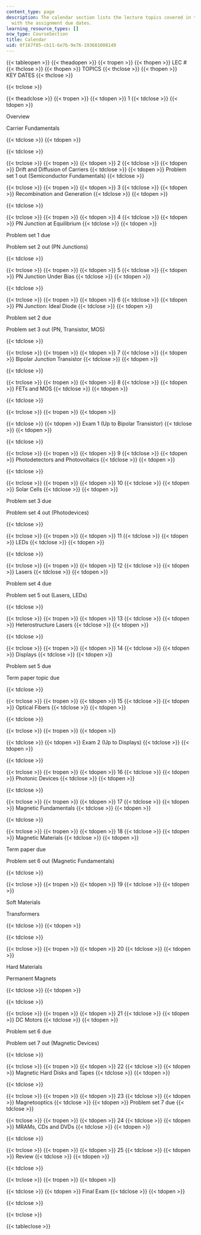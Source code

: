```yaml
---
content_type: page
description: The calendar section lists the lecture topics covered in the course along
  with the assignment due dates.
learning_resource_types: []
ocw_type: CourseSection
title: Calendar
uid: 0f167f85-cb11-6e7b-9e76-193681008149
---
```


{{< tableopen >}}
{{< theadopen >}}
{{< tropen >}}
{{< thopen >}}
LEC #
{{< thclose >}}
{{< thopen >}}
TOPICS
{{< thclose >}}
{{< thopen >}}
KEY DATES
{{< thclose >}}

{{< trclose >}}

{{< theadclose >}}
{{< tropen >}}
{{< tdopen >}}
1
{{< tdclose >}}
{{< tdopen >}}


Overview

Carrier Fundamentals


{{< tdclose >}}
{{< tdopen >}}

{{< tdclose >}}

{{< trclose >}}
{{< tropen >}}
{{< tdopen >}}
2
{{< tdclose >}}
{{< tdopen >}}
Drift and Diffusion of Carriers
{{< tdclose >}}
{{< tdopen >}}
Problem set 1 out (Semiconductor Fundamentals)
{{< tdclose >}}

{{< trclose >}}
{{< tropen >}}
{{< tdopen >}}
3
{{< tdclose >}}
{{< tdopen >}}
Recombination and Generation
{{< tdclose >}}
{{< tdopen >}}

{{< tdclose >}}

{{< trclose >}}
{{< tropen >}}
{{< tdopen >}}
4
{{< tdclose >}}
{{< tdopen >}}
PN Junction at Equilibrium
{{< tdclose >}}
{{< tdopen >}}


Problem set 1 due

Problem set 2 out (PN Junctions)


{{< tdclose >}}

{{< trclose >}}
{{< tropen >}}
{{< tdopen >}}
5
{{< tdclose >}}
{{< tdopen >}}
PN Junction Under Bias
{{< tdclose >}}
{{< tdopen >}}

{{< tdclose >}}

{{< trclose >}}
{{< tropen >}}
{{< tdopen >}}
6
{{< tdclose >}}
{{< tdopen >}}
PN Junction: Ideal Diode
{{< tdclose >}}
{{< tdopen >}}


Problem set 2 due

Problem set 3 out (PN, Transistor, MOS)


{{< tdclose >}}

{{< trclose >}}
{{< tropen >}}
{{< tdopen >}}
7
{{< tdclose >}}
{{< tdopen >}}
Bipolar Junction Transistor
{{< tdclose >}}
{{< tdopen >}}

{{< tdclose >}}

{{< trclose >}}
{{< tropen >}}
{{< tdopen >}}
8
{{< tdclose >}}
{{< tdopen >}}
FETs and MOS
{{< tdclose >}}
{{< tdopen >}}

{{< tdclose >}}

{{< trclose >}}
{{< tropen >}}
{{< tdopen >}}

{{< tdclose >}}
{{< tdopen >}}
Exam 1 (Up to Bipolar Transistor)
{{< tdclose >}}
{{< tdopen >}}

{{< tdclose >}}

{{< trclose >}}
{{< tropen >}}
{{< tdopen >}}
9
{{< tdclose >}}
{{< tdopen >}}
Photodetectors and Photovoltaics
{{< tdclose >}}
{{< tdopen >}}

{{< tdclose >}}

{{< trclose >}}
{{< tropen >}}
{{< tdopen >}}
10
{{< tdclose >}}
{{< tdopen >}}
Solar Cells
{{< tdclose >}}
{{< tdopen >}}


Problem set 3 due

Problem set 4 out (Photodevices)


{{< tdclose >}}

{{< trclose >}}
{{< tropen >}}
{{< tdopen >}}
11
{{< tdclose >}}
{{< tdopen >}}
LEDs
{{< tdclose >}}
{{< tdopen >}}

{{< tdclose >}}

{{< trclose >}}
{{< tropen >}}
{{< tdopen >}}
12
{{< tdclose >}}
{{< tdopen >}}
Lasers
{{< tdclose >}}
{{< tdopen >}}


Problem set 4 due

Problem set 5 out (Lasers, LEDs)


{{< tdclose >}}

{{< trclose >}}
{{< tropen >}}
{{< tdopen >}}
13
{{< tdclose >}}
{{< tdopen >}}
Heterostructure Lasers
{{< tdclose >}}
{{< tdopen >}}

{{< tdclose >}}

{{< trclose >}}
{{< tropen >}}
{{< tdopen >}}
14
{{< tdclose >}}
{{< tdopen >}}
Displays
{{< tdclose >}}
{{< tdopen >}}


Problem set 5 due

Term paper topic due


{{< tdclose >}}

{{< trclose >}}
{{< tropen >}}
{{< tdopen >}}
15
{{< tdclose >}}
{{< tdopen >}}
Optical Fibers
{{< tdclose >}}
{{< tdopen >}}

{{< tdclose >}}

{{< trclose >}}
{{< tropen >}}
{{< tdopen >}}

{{< tdclose >}}
{{< tdopen >}}
Exam 2 (Up to Displays)
{{< tdclose >}}
{{< tdopen >}}

{{< tdclose >}}

{{< trclose >}}
{{< tropen >}}
{{< tdopen >}}
16
{{< tdclose >}}
{{< tdopen >}}
Photonic Devices
{{< tdclose >}}
{{< tdopen >}}

{{< tdclose >}}

{{< trclose >}}
{{< tropen >}}
{{< tdopen >}}
17
{{< tdclose >}}
{{< tdopen >}}
Magnetic Fundamentals
{{< tdclose >}}
{{< tdopen >}}

{{< tdclose >}}

{{< trclose >}}
{{< tropen >}}
{{< tdopen >}}
18
{{< tdclose >}}
{{< tdopen >}}
Magnetic Materials
{{< tdclose >}}
{{< tdopen >}}


Term paper due

Problem set 6 out (Magnetic Fundamentals)


{{< tdclose >}}

{{< trclose >}}
{{< tropen >}}
{{< tdopen >}}
19
{{< tdclose >}}
{{< tdopen >}}


Soft Materials

Transformers


{{< tdclose >}}
{{< tdopen >}}

{{< tdclose >}}

{{< trclose >}}
{{< tropen >}}
{{< tdopen >}}
20
{{< tdclose >}}
{{< tdopen >}}


Hard Materials

Permanent Magnets


{{< tdclose >}}
{{< tdopen >}}

{{< tdclose >}}

{{< trclose >}}
{{< tropen >}}
{{< tdopen >}}
21
{{< tdclose >}}
{{< tdopen >}}
DC Motors
{{< tdclose >}}
{{< tdopen >}}


Problem set 6 due

Problem set 7 out (Magnetic Devices)


{{< tdclose >}}

{{< trclose >}}
{{< tropen >}}
{{< tdopen >}}
22
{{< tdclose >}}
{{< tdopen >}}
Magnetic Hard Disks and Tapes
{{< tdclose >}}
{{< tdopen >}}

{{< tdclose >}}

{{< trclose >}}
{{< tropen >}}
{{< tdopen >}}
23
{{< tdclose >}}
{{< tdopen >}}
Magnetooptics
{{< tdclose >}}
{{< tdopen >}}
Problem set 7 due
{{< tdclose >}}

{{< trclose >}}
{{< tropen >}}
{{< tdopen >}}
24
{{< tdclose >}}
{{< tdopen >}}
MRAMs, CDs and DVDs
{{< tdclose >}}
{{< tdopen >}}

{{< tdclose >}}

{{< trclose >}}
{{< tropen >}}
{{< tdopen >}}
25
{{< tdclose >}}
{{< tdopen >}}
Review
{{< tdclose >}}
{{< tdopen >}}

{{< tdclose >}}

{{< trclose >}}
{{< tropen >}}
{{< tdopen >}}

{{< tdclose >}}
{{< tdopen >}}
Final Exam
{{< tdclose >}}
{{< tdopen >}}

{{< tdclose >}}

{{< trclose >}}

{{< tableclose >}}